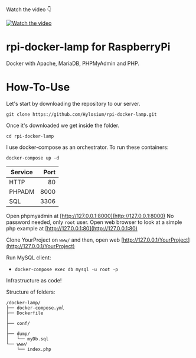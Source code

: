 Watch the video 👇

[![Watch the video](https://img.youtube.com/vi/v-r_12oezds/maxresdefault.jpg)](https://youtu.be/v-r_12oezds)

# rpi-docker-lamp for RaspberryPi

Docker with Apache, MariaDB, PHPMyAdmin and PHP.

# How-To-Use

Let's start by downloading the repository to our server.
```
git clone https://github.com/Hylosium/rpi-docker-lamp.git
```

Once it's downloaded we get inside the folder.
```
cd rpi-docker-lamp
```

I use docker-compose as an orchestrator. To run these containers:
```
docker-compose up -d
```

| Service |  Port |
| ------- | ----: |
| HTTP    |    80 |
| PHPADM  |  8000 |
| SQL     |  3306 |



Open phpmyadmin at [http://127.0.0.1:8000](http://127.0.0.1:8000) No password needed, only `root` user.
Open web browser to look at a simple php example at [http://127.0.0.1:80](http://127.0.0.1:80)

Clone YourProject on `www/` and then, open web [http://127.0.0.1/YourProject](http://127.0.0.1/YourProject)

Run MySQL client:

- `docker-compose exec db mysql -u root -p` 

Infrastructure as code!

Structure of folders:

```
/docker-lamp/
├── docker-compose.yml
├── Dockerfile
│
├── conf/
│
├── dump/
│   └── myDb.sql
└── www/
    └── index.php
```
